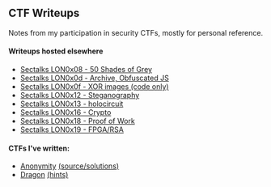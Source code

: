 CTF Writeups
---

Notes from my participation in security CTFs, mostly for personal reference.

#### Writeups hosted elsewhere
 - [Sectalks LON0x08 - 50 Shades of Grey](https://github.com/sectalks/sectalks/blob/master/ctf-solutions/LON0x08/README.md)
 - [Sectalks LON0x0d - Archive, Obfuscated JS](https://github.com/sectalks/sectalks/tree/96e4c0086b9052e306a615656a5b0f583f97fdf1/ctf-solutions/LON0x0d)
 - [Sectalks LON0x0f - XOR images (code only)](https://github.com/sectalks/sectalks/tree/master/ctf-solutions/LON0x0f/hyperreality)
 - [Sectalks LON0x12 - Steganography](https://github.com/sectalks/sectalks/blob/master/ctf-solutions/LON0x12/hyperreality/README.md) 
 - [Sectalks LON0x13 - holocircuit](https://github.com/sectalks/sectalks/tree/master/ctf-solutions/LON0x13/hyperreality)
 - [Sectalks LON0x16 - Crypto](https://github.com/sectalks/sectalks/tree/master/ctf-solutions/LON0x16/hyperreality)
 - [Sectalks LON0x18 - Proof of Work](https://github.com/sectalks/sectalks/tree/master/ctf-solutions/LON0x18/hyperreality)
 - [Sectalks LON0x19 - FPGA/RSA](https://github.com/sectalks/sectalks/tree/master/ctf-solutions/LON0x19/hyperreality)

#### CTFs I've written:
 - [Anonymity](https://codewordsolver.com/anonymity/) [(source/solutions)](https://github.com/sectalks/sectalks/tree/master/ctfs/LON0x0e)
 - [Dragon](https://codewordsolver.com/ctf/) [(hints)](https://codewordsolver.com/ctf/hints.txt)
